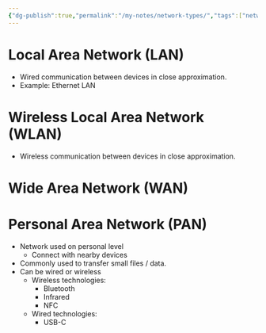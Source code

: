 ```yaml
---
{"dg-publish":true,"permalink":"/my-notes/network-types/","tags":["network"],"noteIcon":"1","created":"2025-01-23T00:51:08.853+08:00","updated":"2025-01-23T01:25:20.154+08:00"}
---
```


# Local Area Network (LAN)
- Wired communication between devices in close approximation.
- Example: Ethernet LAN
# Wireless Local Area Network (WLAN)
- Wireless communication between devices in close approximation.
# Wide Area Network (WAN)
# Personal Area Network (PAN) 
- Network used on personal level
	- Connect with nearby devices
- Commonly used to transfer small files / data.
- Can be wired or wireless
	- Wireless technologies:
		- Bluetooth
		- Infrared
		- NFC
	- Wired technologies:
		- USB-C
